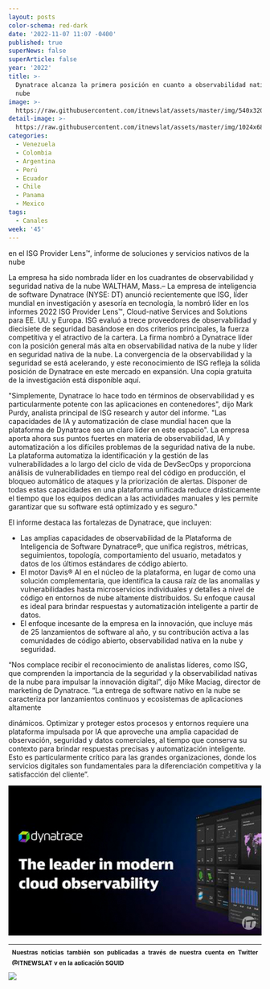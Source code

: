 ```yaml
---
layout: posts
color-schema: red-dark
date: '2022-11-07 11:07 -0400'
published: true
superNews: false
superArticle: false
year: '2022'
title: >-
  Dynatrace alcanza la primera posición en cuanto a observabilidad nativa de la
  nube
image: >-
  https://raw.githubusercontent.com/itnewslat/assets/master/img/540x320/dynatrace-p.jpg
detail-image: >-
  https://raw.githubusercontent.com/itnewslat/assets/master/img/1024x680/dynatrace-g.jpg
categories:
  - Venezuela
  - Colombia
  - Argentina
  - Perú
  - Ecuador
  - Chile
  - Panama
  - Mexico
tags:
  - Canales
week: '45'
---
```

en el ISG Provider Lens™, informe de soluciones y servicios nativos de la nube

La empresa ha sido nombrada líder en los cuadrantes de observabilidad y seguridad nativa de la nube WALTHAM, Mass.– La empresa de inteligencia de software Dynatrace (NYSE: DT) anunció recientemente que ISG, líder mundial en investigación y asesoría en tecnología, la nombró líder en los informes 2022 ISG Provider Lens™, Cloud-native Services and Solutions para EE. UU. y Europa. ISG evaluó a trece proveedores de observabilidad y diecisiete de seguridad basándose en dos criterios principales, la fuerza competitiva y el atractivo de la cartera. La firma nombró a Dynatrace líder con la posición general más alta en observabilidad nativa de la nube y líder en seguridad nativa de la nube. La convergencia de la observabilidad y la seguridad se está acelerando, y este reconocimiento de ISG refleja la sólida posición de Dynatrace en este mercado en expansión. Una copia gratuita de la investigación está disponible aquí.

"Simplemente, Dynatrace lo hace todo en términos de observabilidad y es particularmente potente con las aplicaciones en contenedores", dijo Mark Purdy, analista principal de ISG research y autor del informe. "Las capacidades de IA y automatización de clase mundial hacen que la plataforma de Dynatrace sea un claro líder en este espacio". La empresa aporta ahora sus puntos fuertes en materia de observabilidad, IA y automatización a los difíciles problemas de la seguridad nativa de la nube. La plataforma automatiza la identificación y la gestión de las vulnerabilidades a lo largo del ciclo de vida de DevSecOps y proporciona análisis de vulnerabilidades en tiempo real del código en producción, el bloqueo automático de ataques y la priorización de alertas. Disponer de todas estas capacidades en una plataforma unificada reduce drásticamente el tiempo que los equipos dedican a las actividades manuales y les permite garantizar que su software está optimizado y es seguro."

El informe destaca las fortalezas de Dynatrace, que incluyen:

- Las amplias capacidades de observabilidad de la Plataforma de Inteligencia de Software Dynatrace®, que unifica registros, métricas, seguimientos, topología, comportamiento del usuario, metadatos y datos de los últimos estándares de código abierto.
- El motor Davis® AI en el núcleo de la plataforma, en lugar de como una solución complementaria, que identifica la causa raíz de las anomalías y vulnerabilidades hasta microservicios individuales y detalles a nivel de código en entornos de nube altamente distribuidos. Su enfoque causal es ideal para brindar respuestas y automatización inteligente a partir de datos.
- El enfoque incesante de la empresa en la innovación, que incluye más de 25 lanzamientos de software al año, y su contribución activa a las comunidades de código abierto, observabilidad nativa en la nube y seguridad.

“Nos complace recibir el reconocimiento de analistas líderes, como ISG, que comprenden la importancia de la seguridad y la observabilidad nativas de la nube para impulsar la innovación digital”, dijo Mike Maciag, director de marketing de Dynatrace. “La entrega de software nativo en la nube se caracteriza por lanzamientos continuos y ecosistemas de aplicaciones altamente

dinámicos. Optimizar y proteger estos procesos y entornos requiere una plataforma impulsada por IA que aproveche una amplia capacidad de observación, seguridad y datos comerciales, al tiempo que conserva su contexto para brindar respuestas precisas y automatización inteligente. Esto es particularmente crítico para las grandes organizaciones, donde los servicios digitales son fundamentales para la diferenciación competitiva y la satisfacción del cliente”.

![](https://raw.githubusercontent.com/itnewslat/assets/master/img/540x320/dynatrace-p.jpg)

<table style="height: 42px;" width="569">
<tbody>
<tr>
<td style="text-align: justify;"><sub><strong>Nuestras noticias también son publicadas a través de nuestra cuenta en Twitter <a href="https://twitter.com/itnewslat?lang=es">@ITNEWSLAT</a> y en la aplicación <a href="https://squidapp.co/en/">SQUID</a></strong></sub></td>
</tr>
</tbody>
</table>

<img src="https://tracker.metricool.com/c3po.jpg?hash=56f88a41e39ab42c063cc51676587a04"/>